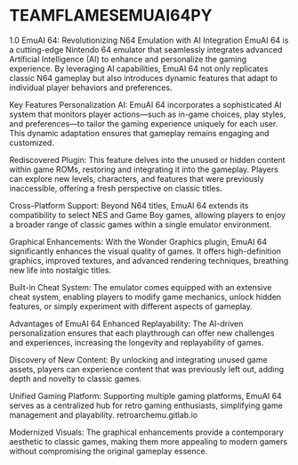 # TEAMFLAMESEMUAI64PY
1.0
EmuAI 64: Revolutionizing N64 Emulation with AI Integration
EmuAI 64 is a cutting-edge Nintendo 64 emulator that seamlessly integrates advanced Artificial Intelligence (AI) to enhance and personalize the gaming experience. By leveraging AI capabilities, EmuAI 64 not only replicates classic N64 gameplay but also introduces dynamic features that adapt to individual player behaviors and preferences.​

Key Features
Personalization AI: EmuAI 64 incorporates a sophisticated AI system that monitors player actions—such as in-game choices, play styles, and preferences—to tailor the gaming experience uniquely for each user. This dynamic adaptation ensures that gameplay remains engaging and customized.​

Rediscovered Plugin: This feature delves into the unused or hidden content within game ROMs, restoring and integrating it into the gameplay. Players can explore new levels, characters, and features that were previously inaccessible, offering a fresh perspective on classic titles.​

Cross-Platform Support: Beyond N64 titles, EmuAI 64 extends its compatibility to select NES and Game Boy games, allowing players to enjoy a broader range of classic games within a single emulator environment.​

Graphical Enhancements: With the Wonder Graphics plugin, EmuAI 64 significantly enhances the visual quality of games. It offers high-definition graphics, improved textures, and advanced rendering techniques, breathing new life into nostalgic titles.​

Built-in Cheat System: The emulator comes equipped with an extensive cheat system, enabling players to modify game mechanics, unlock hidden features, or simply experiment with different aspects of gameplay.​

Advantages of EmuAI 64
Enhanced Replayability: The AI-driven personalization ensures that each playthrough can offer new challenges and experiences, increasing the longevity and replayability of games.​

Discovery of New Content: By unlocking and integrating unused game assets, players can experience content that was previously left out, adding depth and novelty to classic games.​

Unified Gaming Platform: Supporting multiple gaming platforms, EmuAI 64 serves as a centralized hub for retro gaming enthusiasts, simplifying game management and playability.​
retroarchemu.gitlab.io

Modernized Visuals: The graphical enhancements provide a contemporary aesthetic to classic games, making them more appealing to modern gamers without compromising the original gameplay essence.​

